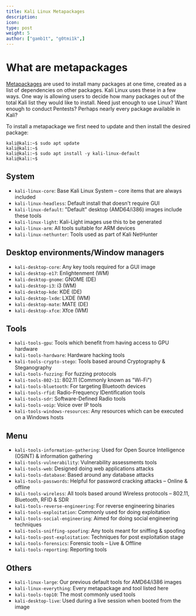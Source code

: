```yaml
---
title: Kali Linux Metapackages
description:
icon:
type: post
weight: 5
author: ["gamb1t", "g0tmi1k",]
---
```


# What are metapackages

[Metapackages](https://tools.kali.org/kali-metapackages) are used to install many packages at one time, created as a list of dependencies on other packages. Kali Linux uses these in a few ways. One way is allowing users to decide how many packages out of the total Kali list they would like to install. Need just enough to use Linux? Want enough to conduct Pentests? Perhaps nearly every package available in Kali?

To install a metapackage we first need to update and then install the desired package:

```console
kali@kali:~$ sudo apt update
kali@kali:~$
kali@kali:~$ sudo apt install -y kali-linux-default
kali@kali:~$
```

## System

- `kali-linux-core`: Base Kali Linux System – core items that are always included
- `kali-linux-headless`: Default install that doesn't require GUI
- `kali-linux-default`: "Default" desktop (AMD64/i386) images include these tools
- `kali-linux-light`: Kali-Light images use this to be generated
- `kali-linux-arm`: All tools suitable for ARM devices
- `kali-linux-nethunter`: Tools used as part of Kali NetHunter

## Desktop environments/Window managers

- `kali-desktop-core`: Any key tools required for a GUI image
- `kali-desktop-e17`: Enlightenment (WM)
- `kali-desktop-gnome`: GNOME (DE)
- `kali-desktop-i3`: i3 (WM)
- `kali-desktop-kde`: KDE (DE)
- `kali-desktop-lxde`: LXDE (WM)
- `kali-desktop-mate`: MATE (DE)
- `kali-desktop-xfce`: Xfce (WM)

## Tools

- `kali-tools-gpu`: Tools which benefit from having access to GPU hardware
- `kali-tools-hardware`: Hardware hacking tools
- `kali-tools-crypto-stego`: Tools based around Cryptography & Steganography
- `kali-tools-fuzzing`: For fuzzing protocols
- `kali-tools-802-11`: 802.11 (Commonly known as "Wi-Fi")
- `kali-tools-bluetooth`: For targeting Bluetooth devices
- `kali-tools-rfid`: Radio-Frequency IDentification tools
- `kali-tools-sdr`: Software-Defined Radio tools
- `kali-tools-voip`: Voice over IP tools
- `kali-tools-windows-resources`: Any resources which can be executed on a Windows hosts

## Menu

- `kali-tools-information-gathering`: Used for Open Source Intelligence (OSINT) & information gathering
- `kali-tools-vulnerability`: Vulnerability assessments tools
- `kali-tools-web`: Designed doing web applications attacks
- `kali-tools-database`: Based around any database attacks
- `kali-tools-passwords`: Helpful for password cracking attacks – Online & offline
- `kali-tools-wireless`: All tools based around Wireless protocols – 802.11, Bluetooth, RFID & SDR
- `kali-tools-reverse-engineering`: For reverse engineering binaries
- `kali-tools-exploitation`: Commonly used for doing exploitation
- `kali-tools-social-engineering`: Aimed for doing social engineering techniques
- `kali-tools-sniffing-spoofing`: Any tools meant for sniffing & spoofing
- `kali-tools-post-exploitation`: Techniques for post exploitation stage
- `kali-tools-forensics`: Forensic tools – Live & Offline
- `kali-tools-reporting`: Reporting tools

## Others

- `kali-linux-large`: Our previous default tools for AMD64/i386 images
- `kali-linux-everything`: Every metapackage and tool listed here
- `kali-tools-top10`: The most commonly used tools
- `kali-desktop-live`: Used during a live session when booted from the image
